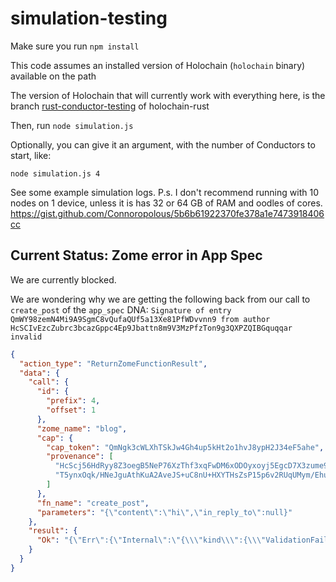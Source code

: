 # simulation-testing

Make sure you run `npm install`

This code assumes an installed version of Holochain (`holochain` binary) available on the path

The version of Holochain that will currently work with everything here, is the branch [rust-conductor-testing](https://github.com/holochain/holochain-rust/pull/1334) of holochain-rust

Then, run `node simulation.js`

Optionally, you can give it an argument, with the number of Conductors to start, like:
```
node simulation.js 4
```

See some example simulation logs. P.s. I don't recommend running with 10 nodes on 1 device, unless it is has 32 or 64 GB of RAM and oodles of cores.
https://gist.github.com/Connoropolous/5b6b61922370fe378a1e7473918406cc

## Current Status: Zome error in App Spec

We are currently blocked.

We are wondering why we are getting the following back from our call to `create_post` of the `app_spec` DNA: `Signature of entry QmWY98zemN4Mi9A9SgmC8vQufaQUf5a13Xe81PfWDvvnn9 from author HcSCIvEzcZubrc3bcazGppc4Ep9Jbattn8m9V3MzPfzTon9g3QXPZQIBGquqqar invalid`

```json
{
  "action_type": "ReturnZomeFunctionResult",
  "data": {
    "call": {
      "id": {
        "prefix": 4,
        "offset": 1
      },
      "zome_name": "blog",
      "cap": {
        "cap_token": "QmNgk3cWLXhTSkJw4Gh4up5kHt2o1hvJ8ypH2J34eF5ahe",
        "provenance": [
          "HcScj56HdRyy8Z3oegB5NeP76XzThf3xqFwDM6xODOyxoyj5EgcD7X3zume9wba",
          "T5ynxOqk/HNeJguAthKuA2AveJS+uC8nU+HXYTHsZsP15p6v2RUqUMym/EhuL+1ZvPqgvuFL0chg67IAOo38Cg=="
        ]
      },
      "fn_name": "create_post",
      "parameters": "{\"content\":\"hi\",\"in_reply_to\":null}"
    },
    "result": {
      "Ok": "{\"Err\":{\"Internal\":\"{\\\"kind\\\":{\\\"ValidationFailed\\\":\\\"Signature of entry QmWY98zemN4Mi9A9SgmC8vQufaQUf5a13Xe81PfWDvvnn9 from author HcSCIvEzcZubrc3bcazGppc4Ep9Jbattn8m9V3MzPfzTon9g3QXPZQIBGquqqar invalid\\\"},\\\"file\\\":\\\"core/src/nucleus/ribosome/runtime.rs\\\",\\\"line\\\":\\\"192\\\"}\"}}"
    }
  }
}
```

